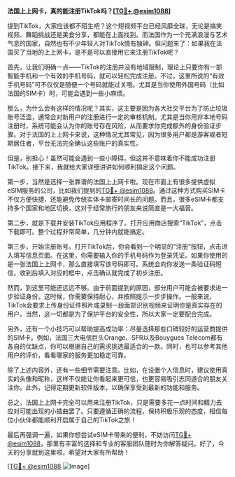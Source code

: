 **法国上上网卡，真的能注册TikTok吗？[[TG💪+ @esim1088](https://t.me/s/esim1088)]**

提到TikTok，大家应该都不陌生吧？这个短视频平台已经风靡全球，无论是搞笑视频、舞蹈挑战还是美食分享，都能在上面找到。而法国作为一个充满浪漫与艺术气息的国家，自然也有不少年轻人对TikTok情有独钟。但问题来了：如果我在法国买了当地的上上网卡，是不是可以直接用它来注册TikTok呢？

首先，让我们明确一点——TikTok的注册并没有地域限制，理论上只要你有一部智能手机和一个有效的手机号码，就可以轻松完成注册。不过，这里所说的“有效手机号码”可不仅仅是随便一个号码就能过关哦。尤其是当你使用外国号码（比如法国的SIM卡）时，可能会遇到一些小麻烦。

那么，为什么会有这样的情况呢？其实，这主要是因为各大社交平台为了防止垃圾账号泛滥，通常会对新用户的注册进行一定的审核机制。尤其是当你用非本地号码注册时，系统可能会认为你的账号存在风险，从而要求你完成额外的身份验证步骤。对于法国的上上网卡来说，这种情况尤其常见，因为很多用户都是游客或者短期居住者，平台无法完全确认这些账户的真实性。

但是，别担心！虽然可能会遇到一些小障碍，但这并不意味着你不能成功注册TikTok。接下来，我就给大家详细讲讲如何顺利搞定这个问题。

第一步，当然是选择一张靠谱的法国上上网卡啦。现在市面上有很多提供虚拟eSIM服务的公司，比如我们提到的[TG💪+ @esim1088](https://t.me/s/esim1088)。通过这种方式购买SIM卡不仅方便快捷，还能避免传统实体卡邮寄时间长的问题。而且，很多eSIM卡都支持多个国家和地区切换，这对于经常旅行的朋友来说简直是一大福音。

第二步，就是下载并安装TikTok应用程序了。打开应用商店搜索“TikTok”，点击下载即可。整个过程非常简单，几分钟内就能搞定。

第三步，开始注册账号。打开TikTok后，你会看到一个明显的“注册”按钮，点击进入填写信息页面。在这里，你需要输入你的手机号码作为登录凭证。如果你使用的是一张法国上上网卡，那么直接填写该号码即可。系统会向你发送一条验证码短信，收到后填入对应的框中，点击确认就完成了初步注册。

然而，到这里可能还远远不够。由于前面提到的原因，部分用户可能会被要求进一步验证身份。这时候，你需要保持耐心，并按照提示一步步操作。一般来说，TikTok会要求上传身份证件照片或录制一段面部识别视频来证明你是真实存在的用户。当然，这一切都是为了保护平台的安全性，所以大家一定要配合完成。

另外，还有一个小技巧可以帮助提高成功率：尽量选择那些口碑较好的运营商提供的SIM卡。例如，法国三大电信巨头Orange、SFR以及Bouygues Telecom都有各自的优缺点，你可以根据自己的需求挑选最适合的一款。同时，也可以参考其他用户的评价，看看哪家的服务更加稳定可靠。

除了上述内容外，还有一些细节需要注意。比如，在设置个人信息时，建议使用真实的头像和昵称，这样不仅能让你看起来更可信，也更容易吸引志同道合的朋友关注你。此外，记得定期更新软件版本，以确保享受到最新的功能和服务。

总之，法国上上网卡完全可以用来注册TikTok，只是需要多花一点时间和精力去应对可能出现的小插曲罢了。只要遵循正确的流程，保持积极乐观的态度，相信每位小伙伴都能顺利开启属于自己的TikTok之旅！

最后再强调一遍，如果你想尝试eSIM卡带来的便利，不妨访问[TG💪+ @esim1088](https://t.me/s/esim1088)，那里有丰富的选择和专业的客服团队随时为你解答疑问。好了，今天的分享就到这里啦，希望对大家有所帮助！

[[TG💪+ @esim1088](https://t.me/s/esim1088) ![Image](https://i.postimg.cc/4NQfJmqS/Snipaste-2025-05-13-00-14-12.png)]